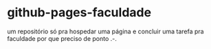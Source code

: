 # github-pages-faculdade
um repositório só pra hospedar uma página e concluir uma tarefa pra faculdade por que preciso de ponto .-.
